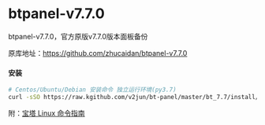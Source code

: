 # btpanel-v7.7.0

btpanel-v7.7.0，官方原版v7.7.0版本面板备份

原库地址：https://github.com/zhucaidan/btpanel-v7.7.0

#### 安装

```Bash
# Centos/Ubuntu/Debian 安装命令 独立运行环境(py3.7)
curl -sSO https://raw.kgithub.com/v2jun/bt-panel/master/bt_7.7/install/install.sh && bash install.sh
```

附：[宝塔 Linux 命令指南](https://www.bt.cn/new/btcode.html)